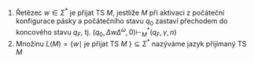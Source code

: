 1. Řetězec $w \in \Sigma^{*}$ je přijat TS *M*, jestliže *M* při aktivaci z počáteční konfigurace pásky a počátečního stavu $q_{0}$ zastaví přechodem do koncového stavu $q_{F}$, tj. $(q_{0}, \Delta w \Delta^{\omega},0) \vdash^{*}_{M} (q_{F},\gamma,n)$ 
2. Množinu $L(M) = \{w \mid$ je přijat TS *M* $\} \subseteq \Sigma^{*}$ nazýváme jazyk přijímaný TS *M*